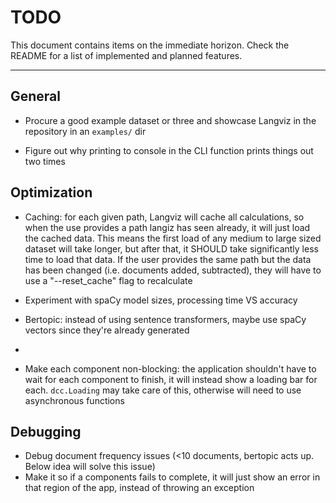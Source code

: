 # TODO

This document contains items on the immediate horizon. Check the README for a list of implemented and planned features.

---

## General

- Procure a good example dataset or three and showcase Langviz in the repository in an `examples/` dir

- Figure out why printing to console in the CLI function prints things out two times

## Optimization

- Caching: for each given path, Langviz will cache all calculations, so when the use provides a path langiz has seen already, it will
  just load the cached data. This means the first load of any medium to large sized dataset will take longer, but after that, it SHOULD
  take significantly less time to load that data. If the user provides the same path but the data has been changed (i.e. documents added, subtracted),
  they will have to use a "--reset_cache" flag to recalculate

- Experiment with spaCy model sizes, processing time VS accuracy

- Bertopic: instead of using sentence transformers, maybe use spaCy vectors since they're already generated
-
- Make each component non-blocking: the application shouldn't have to wait for each component to finish,
  it will instead show a loading bar for each. `dcc.Loading` may take care of this, otherwise will need to use asynchronous functions

## Debugging

- Debug document frequency issues (<10 documents, bertopic acts up. Below idea will solve this issue)
- Make it so if a components fails to complete, it will just show an error in that region of the app, instead of throwing an exception
